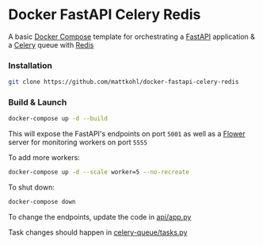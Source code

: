 # Docker FastAPI Celery Redis

A basic [Docker Compose](https://docs.docker.com/compose/) template for orchestrating a [FastAPI](https://fastapi.tiangolo.com/) application & a [Celery](http://www.celeryproject.org/) queue with [Redis](https://redis.io/)

### Installation

```bash
git clone https://github.com/mattkohl/docker-fastapi-celery-redis
```

### Build & Launch

```bash
docker-compose up -d --build
```

This will expose the FastAPI's endpoints on port `5001` as well as a [Flower](https://github.com/mher/flower) server for monitoring workers on port `5555`

To add more workers:
```bash
docker-compose up -d --scale worker=5 --no-recreate
```

To shut down:

```bash
docker-compose down
```


To change the endpoints, update the code in [api/app.py](api/app.py)

Task changes should happen in [celery-queue/tasks.py](celery-queue/tasks.py) 
